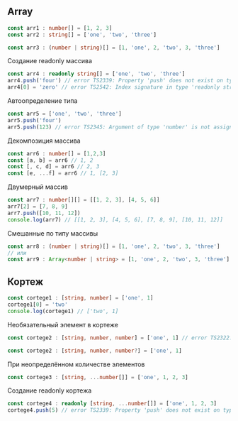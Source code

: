 ## Array

``` TypeScript
const arr1 : number[] = [1, 2, 3]
const arr2 : string[] = ['one', 'two', 'three']

const arr3 : (number | string)[] = [1, 'one', 2, 'two', 3, 'three']
```

Создание readonly массива
``` TypeScript
const arr4 : readonly string[] = ['one', 'two', 'three']
arr4.push('four') // error TS2339: Property 'push' does not exist on type 'readonly string[]'
arr4[0] = 'zero' // error TS2542: Index signature in type 'readonly string[]' only permits reading
```

Автоопределение типа
``` TypeScript
const arr5 = ['one', 'two', 'three']
arr5.push('four')
arr5.push(123) // error TS2345: Argument of type 'number' is not assignable to parameter of type 'string'
```

Декомпозиция массива
``` TypeScript
const arr6 : number[] = [1,2,3]
const [a, b] = arr6 // 1, 2
const [, c, d] = arr6 // 2, 3
const [e, ...f] = arr6 // 1, [2, 3]
```

Двумерный массив
``` TypeScript
const arr7 : number[][] = [[1, 2, 3], [4, 5, 6]]
arr7[2] = [7, 8, 9]
arr7.push([10, 11, 12])
console.log(arr7) // [[1, 2, 3], [4, 5, 6], [7, 8, 9], [10, 11, 12]]
```

Смешанные по типу массивы
``` TypeScript
const arr8 : (number | string)[] = [1, 'one', 2, 'two', 3, 'three']
// или
const arr9 : Array<number | string> = [1, 'one', 2, 'two', 3, 'three']
```

## Кортеж

``` TypeScript
const cortege1 : [string, number] = ['one', 1]
cortege1[0] = 'two'
console.log(cortege1) // ['two', 1]
```

Необязательный элемент в кортеже
``` TypeScript
const cortege2 : [string, number, number] = ['one', 1] // error TS2322: Type '[string, number]' is not assignable to type '[string, number, number]'.

const cortege2 : [string, number, number?] = ['one', 1]
```

При неопределённом количестве элементов
``` TypeScript
const cortege3 : [string, ...number[]] = ['one', 1, 2, 3]
```

Создание readonly кортежа
``` TypeScript
const cortege4 : readonly [string, ...number[]] = ['one', 1, 2, 3]
cortege4.push(5) // error TS2339: Property 'push' does not exist on type 'readonly [string, ...number[]]'.
```